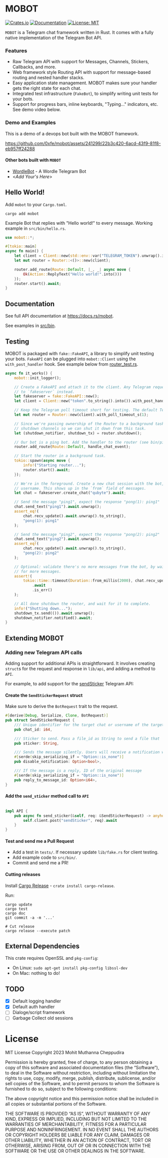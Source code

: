 # MOBOT

[![Crates.io](https://img.shields.io/crates/v/mobot.svg)](https://crates.io/crates/mobot)
[![Documentation](https://docs.rs/mobot/badge.svg)](https://docs.rs/mobot)
[![License: MIT](https://img.shields.io/badge/License-MIT-yellow.svg)](https://opensource.org/licenses/MIT)

`MOBOT` is a Telegram chat framework written in Rust. It comes with a fully native implementation of the
Telegram Bot API.

### Features

- Raw Telegram API with support for Messages, Channels, Stickers, Callbacks, and more.
- Web framework style Routing API with support for message-based routing and nested handler stacks.
- Easy application state management. MOBOT makes sure your handler gets the right state for each chat.
- Integrated test infrastructure (`FakeBot`), to simplify writing unit tests for your bots.
- Support for progress bars, inline keyboards, "Typing..." indicators, etc. See demo video below.

### Demo and Examples 

This is a demo of a devops bot built with the MOBOT framework.

https://github.com/0xfe/mobot/assets/241299/22b3c420-6acd-43f9-81f8-eb957ff24288

#### Other bots built with `MOBOT`

- [WordleBot](https://github.com/0xfe/wordlebot) - A Wordle Telegram Bot
- <_Add Your's Here_>

## Hello World!

Add `mobot` to your `Cargo.toml`.

```
cargo add mobot
```

Example Bot that replies with "Hello world!" to every message. Working example in `src/bin/hello.rs`.

```rust
use mobot::*;

#[tokio::main]
async fn main() {
    let client = Client::new(std::env::var("TELEGRAM_TOKEN").unwrap().into());
    let mut router = Router::<()>::new(client);

    router.add_route(Route::Default, |_, _| async move {
        Ok(Action::ReplyText("Hello world!".into()))
    });
    router.start().await;
}
```

## Documentation

See full API documentation at https://docs.rs/mobot.

See examples in [src/bin](https://github.com/0xfe/mobot/tree/main/src/bin).

## Testing

MOBOT is packaged with `fake::FakeAPI`, a library to simplify unit testing your bots. `FakeAPI` can be
plugged into `mobot::Client` using the `with_post_handler` hook. See example below from [router_test.rs](../blob/master/tests/router_test.rs).

```rust
async fn it_works() {
    mobot::init_logger();

    // Create a FakeAPI and attach it to the client. Any Telegram requests are now forwarded
    // to `fakeserver` instead.
    let fakeserver = fake::FakeAPI::new();
    let client = Client::new("token".to_string().into()).with_post_handler(fakeserver.clone());

    // Keep the Telegram poll timeout short for testing. The default Telegram poll timeout is 60s.
    let mut router = Router::new(client).with_poll_timeout_s(1);

    // Since we're passing ownership of the Router to a background task, grab the
    // shutdown channels so we can shut it down from this task.
    let (shutdown_notifier, shutdown_tx) = router.shutdown();

    // Our bot is a ping bot. Add the handler to the router (see bin/ping.rs).
    router.add_route(Route::Default, handle_chat_event);

    // Start the router in a background task.
    tokio::spawn(async move {
        info!("Starting router...");
        router.start().await;
    });

    // We're in the foreground. Create a new chat session with the bot, providing your
    // username. This shows up in the `from` field of messages.
    let chat = fakeserver.create_chat("qubyte").await;

    // Send the message "ping1", expect the response "pong(1): ping1"
    chat.send_text("ping1").await.unwrap();
    assert_eq!(
        chat.recv_update().await.unwrap().to_string(),
        "pong(1): ping1"
    );

    // Send the message "ping2", expect the response "pong(2): ping2"
    chat.send_text("ping2").await.unwrap();
    assert_eq!(
        chat.recv_update().await.unwrap().to_string(),
        "pong(2): ping2"
    );

    // Optional: validate there's no more messages from the bot, by waiting two seconds
    // for more messages.
    assert!(
        tokio::time::timeout(Duration::from_millis(2000), chat.recv_update())
            .await
            .is_err()
    );

    // All done shutdown the router, and wait for it to complete.
    info!("Shutting down...");
    shutdown_tx.send(()).await.unwrap();
    shutdown_notifier.notified().await;
}
```

## Extending MOBOT

### Adding new Telegram API calls

Adding support for additional APIs is straightforward. It involves creating `struct`s for the request
and response in `lib/api`, and adding a method to `API`.

For example, to add support for the [sendSticker](https://core.telegram.org/bots/api#sendsticker) Telegram
API:

#### Create the `SendStickerRequest` struct

Make sure to derive the `BotRequest` trait to the request.

```rust
#[derive(Debug, Serialize, Clone, BotRequest)]
pub struct SendStickerRequest {
    /// Unique identifier for the target chat or username of the target
    pub chat_id: i64,

    /// Sticker to send. Pass a file_id as String to send a file that
    pub sticker: String,

    /// Sends the message silently. Users will receive a notification with
    #[serde(skip_serializing_if = "Option::is_none")]
    pub disable_notification: Option<bool>,

    /// If the message is a reply, ID of the original message
    #[serde(skip_serializing_if = "Option::is_none")]
    pub reply_to_message_id: Option<i64>,
}
```

#### Add the `send_sticker` method call to `API`

```rust

impl API {
    pub async fn send_sticker(&self, req: &SendStickerRequest) -> anyhow::Result<Message> {
        self.client.post("sendSticker", req).await
    }
}
```

#### Test and send me a Pull Request

- Add a test in `tests/`. If necessary update `lib/fake.rs` for client testing.
- Add example code to `src/bin/`.
- Commit and send me a PR!

#### Cutting releases

Install [Cargo Release](https://github.com/crate-ci/cargo-release) - `crate install cargo-release`.

Run:

```
cargo update
cargo test
cargo doc
git commit -a -m '...'

# Cut release
cargo release --execute patch
```

## External Dependencies

This crate requires OpenSSL and `pkg-config`:

- On Linux: `sudo apt-get install pkg-config libssl-dev`
- On Mac: nothing to do!

## TODO

- [x] Default logging handler
- [x] Default auth handler
- [ ] Dialoge/script framework
- [ ] Garbage Collect old sessions

# License

MIT License
Copyright 2023 Mohit Muthanna Cheppudira

Permission is hereby granted, free of charge, to any person obtaining a copy of this software and associated documentation files (the “Software”), to deal in the Software without restriction, including without limitation the rights to use, copy, modify, merge, publish, distribute, sublicense, and/or sell copies of the Software, and to permit persons to whom the Software is furnished to do so, subject to the following conditions:

The above copyright notice and this permission notice shall be included in all copies or substantial portions of the Software.

THE SOFTWARE IS PROVIDED “AS IS”, WITHOUT WARRANTY OF ANY KIND, EXPRESS OR IMPLIED, INCLUDING BUT NOT LIMITED TO THE WARRANTIES OF MERCHANTABILITY, FITNESS FOR A PARTICULAR PURPOSE AND NONINFRINGEMENT. IN NO EVENT SHALL THE AUTHORS OR COPYRIGHT HOLDERS BE LIABLE FOR ANY CLAIM, DAMAGES OR OTHER LIABILITY, WHETHER IN AN ACTION OF CONTRACT, TORT OR OTHERWISE, ARISING FROM, OUT OF OR IN CONNECTION WITH THE SOFTWARE OR THE USE OR OTHER DEALINGS IN THE SOFTWARE.

